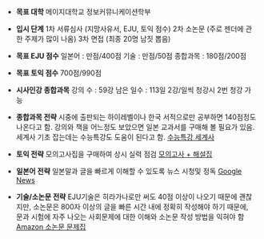 *  **목표 대학**
	메이지대학교 정보커뮤니케이션학부

- **입시 단계**
	1차 서류심사 (지망사유서, EJU, 토익 점수) 2차 소논문 (주로 젠더에 관한 주제가 많이 나옴) 3차 면접 (최종 20명 남짓 뽑음)

- **목표 EJU 점수**
	일본어 : 만점/400점
	기술 : 만점/50점
	종합과목 : 180점/200점

- **목표 토익 점수**
	700점/990점

- **시사인강 종합과목**
	강의 수 : 59강 
	남은 일수 : 113일 
	2강/일씩 청강시 2번 청강 가능

- **종합과목 전략** 
	시중에 출판되는 하이레벨이나 한국 서적으로만 공부하면 140점정도 나온다고 함. 
	강의와 책을 어느정도 보았으면 일본 교과서를 구매해 볼 필요가 있음. 
	세계사 기초 잡는데는 수능특강도 도움이 된다고 함. [수능특강 세계사](https://www.yes24.com/Product/Goods/124488923)

- **토익 전략** 
	모의고사집을 구매하여 상시 실력 점검 [모의고사 + 해설집](https://www.yes24.com/Product/Goods/118444149)

- **일본어 전략** 
	일본말과 글을 빠르게 이해할 수 있도록 뉴스 시청및 정독 [Google News](https://news.google.com/home?hl=ja&gl=JP&ceid=JP:ja)

- **기술/소논문 전략**
	EJU기술은 히라가나로만 써도 40점 이상이 나오기 때문에 괜찮지만, 소논문은 800자 이상의 글을 빠른 시간 내에 정확히 작성해야 하기 때문에, 문과 시험에 자주 나오는 사회문제에 대한 이해와 소논문 작성 방법을 익혀야 함 [Amazon 소논문 문제집](https://www.amazon.co.jp/%E5%B0%8F%E8%AB%96%E6%96%87%E3%81%AE%E5%AE%8C%E5%85%A8%E3%83%8D%E3%82%BF%E6%9C%AC%E6%94%B9%E8%A8%82%E7%89%88-%E7%A4%BE%E4%BC%9A%E7%A7%91%E5%AD%A6%E7%B3%BB%E7%B7%A8-%E7%A5%9E%E5%B4%8E-%E5%8F%B2%E5%BD%A6/dp/4578240924/ref=sr_1_2?dib=eyJ2IjoiMSJ9.JGDx6uavASbATn_uqW6eUg7Rdfqt-kGK2w3yueBjuUg_sKH5FB86WTACpXewITjpG9fnJoioD_Po-VZf4VH1axFEJAfNcFbO3gdXlwNLstZ77ivZDefCDmXWyUcwmnEe9YFaLfgS2nhPtaSPH92H1A3A7HovssncfLUVZUPAQHypbNrdc6EVed2N6m47TmsYbZCagangN_ooZ_NY2KZL29pQaAgVlekqEGC3A_Czj5RsjtbawiKstILTAtunZg7gRr0Z0lPf8N7MfIEzslVCiH4LA6WzRJMoa4vy9jFv9Xc.LiyJ_j90qh77zswNw8nNdB917UxKFU9UAv0lt0pE3G8&dib_tag=se&keywords=%E5%B0%8F%E8%AB%96%E6%96%87&qid=1708748585&sr=8-2-spons&sp_csd=d2lkZ2V0TmFtZT1zcF9hdGY&psc=1)